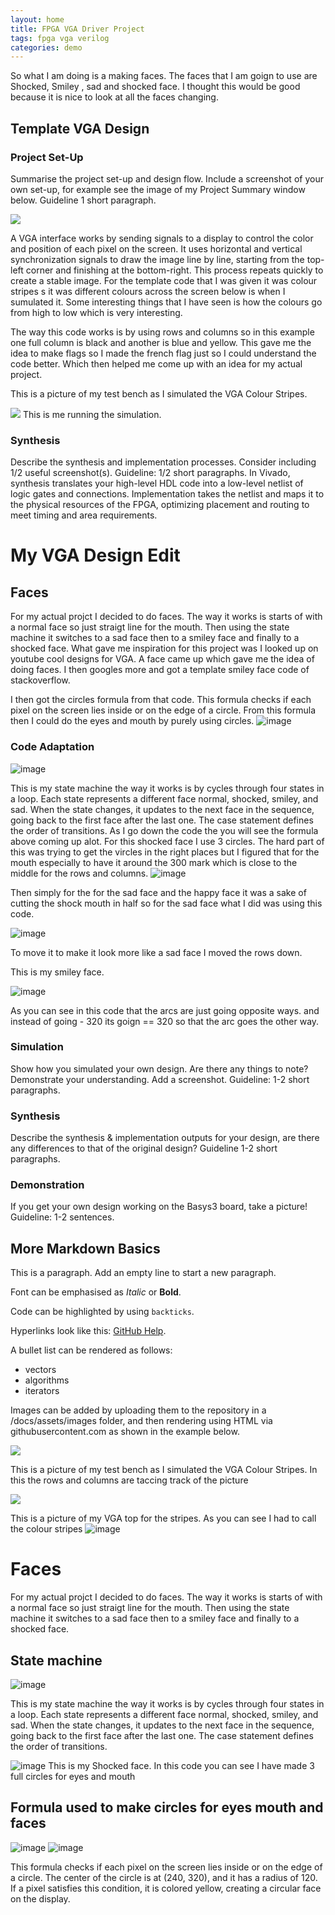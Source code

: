 ```yaml
---
layout: home
title: FPGA VGA Driver Project
tags: fpga vga verilog
categories: demo
---
```


So what I am doing is a making faces. The faces that I am goign to use are Shocked, Smiley , sad and shocked face. I thought this would be good because 
it is nice to look at all the faces changing. 



## **Template VGA Design**
### **Project Set-Up**
Summarise the project set-up and design flow. Include a screenshot of your own set-up, for example see the image of my Project Summary window below. Guideline 1 short paragraph.


<img src="https://raw.githubusercontent.com/melgineer/fpga-vga-verilog/main/docs/assets/images/VGAPrjSum.png">

A VGA interface works by sending signals to a display to control the color and position of each pixel on the screen. It uses horizontal and vertical synchronization signals to draw the image line by line, starting from the top-left corner and finishing at the bottom-right. This process repeats quickly to create a stable image.
For the template code that I was given it was colour stripes s it was different colours across the screen below is when I sumulated it. Some interesting things that I have seen is 
how the colours go from high to low which is very interesting.

The way this code works is by using rows and columns so in this example one full column is black and another is blue and yellow. This gave me the idea to make flags so I
made the french flag just so I could understand the code better. Which then helped me come up with an idea for my actual project.


This is a picture of my test bench as I simulated the VGA Colour Stripes.

<img src= https://github.com/EoinFitz03/SOCproject/blob/main/image.png>
This is me running the simulation. 

### **Synthesis**
Describe the synthesis and implementation processes. Consider including 1/2 useful screenshot(s). Guideline: 1/2 short paragraphs.
In Vivado, synthesis translates your high-level HDL code into a low-level netlist of logic gates and connections. Implementation takes the netlist and maps it to the physical resources of the FPGA, optimizing placement and routing to meet timing and area requirements. 

# **My VGA Design Edit**

## **Faces**
For my actual projct I decided to do faces. The way it works is starts of with a normal face so just straigt line for the mouth. 
Then using the state machine it switches to a sad face then to a smiley face and finally to a shocked face. What gave me inspiration for this project was 
I looked up on youtube cool designs for VGA. A face came up which gave me the idea of doing faces. I then googles more and got a template smiley face code of stackoverflow.

I then got the circles formula from that code. This formula checks if each pixel on the screen lies inside or on the edge of a circle. From this formula then I could do the eyes and mouth by purely using circles. 
![image](https://github.com/user-attachments/assets/98903bd5-8f29-4296-85dc-861f125fa60a)

### **Code Adaptation**

![image](https://github.com/user-attachments/assets/5e3ca55e-ed3f-4a95-a898-9d677d3ee5a3)

This is my state machine the way it works is by cycles through four states in a loop. Each state represents a different face normal, shocked, smiley, and sad. When the state changes, it updates to the next face in the sequence, going back to the first face after the last one. The case statement defines the order of transitions. As I go down the code the you will see the formula above coming up alot. For this shocked face I use 3 circles. The hard part of this was trying to get the vircles in the right places but I figured that for the mouth especially to have it around the 300 mark which is close to the middle for the rows and columns. 
![image](https://github.com/user-attachments/assets/626a29c4-71a6-47ed-9089-186361ad8272)


Then simply for the for the sad face and the happy face it was a sake of cutting the shock mouth in half so for the sad face what I did was using this code.


![image](https://github.com/user-attachments/assets/4385068a-e967-49f5-85e8-f39287ffc40c)


To move it to make it look more like a sad face I moved the rows down.



This is my smiley face. 

![image](https://github.com/user-attachments/assets/e82134f5-c01a-479e-98d0-a6ba657bb0af)

As you can see in this code that the arcs are just going opposite ways. and instead of going - 320 its goign == 320 so that the arc goes the other way. 



### **Simulation**
Show how you simulated your own design. Are there any things to note? Demonstrate your understanding. Add a screenshot. Guideline: 1-2 short paragraphs.
### **Synthesis**
Describe the synthesis & implementation outputs for your design, are there any differences to that of the original design? Guideline 1-2 short paragraphs.
### **Demonstration**
If you get your own design working on the Basys3 board, take a picture! Guideline: 1-2 sentences.

## **More Markdown Basics**
This is a paragraph. Add an empty line to start a new paragraph.

Font can be emphasised as *Italic* or **Bold**.

Code can be highlighted by using `backticks`.

Hyperlinks look like this: [GitHub Help](https://help.github.com/).

A bullet list can be rendered as follows:
- vectors
- algorithms
- iterators

Images can be added by uploading them to the repository in a /docs/assets/images folder, and then rendering using HTML via githubusercontent.com as shown in the example below.

<img src="https://raw.githubusercontent.com/melgineer/fpga-vga-verilog/main/docs/assets/images/VGAPrjSrcs.png">











This is a picture of my test bench as I simulated the VGA Colour Stripes. In this the rows and columns are taccing track of the picture 

<img src= https://github.com/EoinFitz03/SOCproject/blob/main/image.png>


This is a picture of my VGA top for the stripes. As you can see I had to call the colour stripes 
![image](https://github.com/user-attachments/assets/df084a9e-ee8c-4773-8cd4-a22ecb74ff15)


# **Faces**
For my actual projct I decided to do faces. The way it works is starts of with a normal face so just straigt line for the mouth. 
Then using the state machine it switches to a sad face then to a smiley face and finally to a shocked face. 
## **State machine**
![image](https://github.com/user-attachments/assets/5e3ca55e-ed3f-4a95-a898-9d677d3ee5a3)

This is my state machine the way it works is by cycles through four states in a loop. Each state represents a different face normal, shocked, smiley, and sad. When the state changes, it updates to the next face in the sequence, going back to the first face after the last one. The case statement defines the order of transitions.

![image](https://github.com/user-attachments/assets/7de1f6f3-2df9-4447-92a4-518fedd08eea)
This is my Shocked face. In this code you can see I have made 3 full circles for eyes and mouth 


## **Formula used to make circles for eyes mouth and faces**
![image](https://github.com/user-attachments/assets/98903bd5-8f29-4296-85dc-861f125fa60a)
![image](https://github.com/user-attachments/assets/e652a4e4-9894-4138-8533-6bcc0bb08617)


This formula checks if each pixel on the screen lies inside or on the edge of a circle. The center of the circle is at (240, 320), and it has a radius of 120. If a pixel satisfies this condition, it is colored yellow, creating a circular face on the display. 

